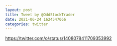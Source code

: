 ```yaml
--- 
layout: post 
title: Tweet by @OddStockTrader 
date: 2021-06-24 1624547066 
categories: twitter 
--- 
```

https://twitter.com/o/status/1408078411709353992